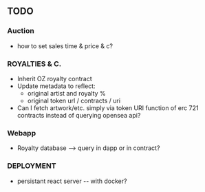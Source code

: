 ## TODO

### Auction
- how to set sales time & price & c? 

### ROYALTIES & C. 
- Inherit OZ royalty contract 
- Update metadata to reflect: 
	- original artist and royalty %
	- original token url / contracts / uri 
- Can I fetch artwork/etc. simply via token URI function of erc 721 contracts instead of querying opensea api? 

### Webapp
- Royalty database --> query in dapp or in contract? 

### DEPLOYMENT
- persistant react server -- with docker? 
